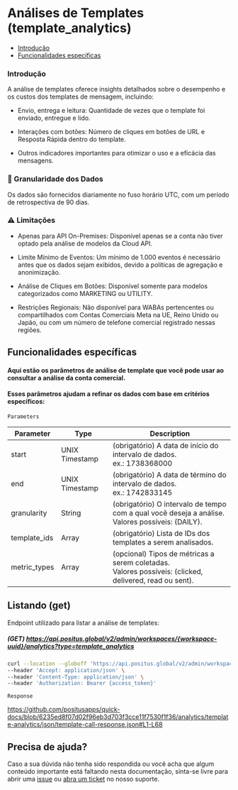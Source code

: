 # Análises de Templates (template_analytics)

- [Introdução](#introdução)
- [Funcionalidades específicas](#funcionalidades-específicas)

### Introdução

A análise de templates oferece insights detalhados sobre o desempenho e os custos dos templates de mensagem, incluindo:

- Envio, entrega e leitura: Quantidade de vezes que o template foi enviado, entregue e lido.

- Interações com botões: Número de cliques em botões de URL e Resposta Rápida dentro do template.

- Outros indicadores importantes para otimizar o uso e a eficácia das mensagens.

### 📅 Granularidade dos Dados
Os dados são fornecidos diariamente no fuso horário UTC, com um período de retrospectiva de 90 dias.

### ⚠️ Limitações
- Apenas para API On-Premises: Disponível apenas se a conta não tiver optado pela análise de modelos da Cloud API.

- Limite Mínimo de Eventos: Um mínimo de 1.000 eventos é necessário antes que os dados sejam exibidos, devido a políticas de agregação e anonimização.

- Análise de Cliques em Botões: Disponível somente para modelos categorizados como MARKETING ou UTILITY.

- Restrições Regionais: Não disponível para WABAs pertencentes ou compartilhados com Contas Comerciais Meta na UE, Reino Unido ou Japão, ou com um número de telefone comercial registrado nessas regiões.


## Funcionalidades específicas

#### Aqui estão os parâmetros de análise de template que você pode usar ao consultar a análise da conta comercial.
#### Esses parâmetros ajudam a refinar os dados com base em critérios específicos:

`Parameters`

| Parameter | Type             | Description                                                                                                 |
|-----------|------------------|-------------------------------------------------------------------------------------------------------------|
| start     | UNIX Timestamp   | (obrigatório) A data de início do intervalo de dados. <br/>ex.: 1738368000                                  |
| end       | UNIX Timestamp   | (obrigatório) A data de término do intervalo de dados. <br/>ex.: 1742833145                                 |
| granularity       | String           | (obrigatório)  O intervalo de tempo com a qual você deseja a análise. <br/>Valores possíveis: (DAILY).      |
| template_ids       | Array  | (obrigatório) Lista de IDs dos templates a serem analisados.                                                |
| metric_types       | Array            | (opcional) Tipos de métricas a serem coletadas. <br/>Valores possíveis: (clicked, delivered, read ou sent). |

## Listando (get)

Endpoint utilizado para listar a análise de templates:

##### (GET) https://api.positus.global/v2/admin/workspaces/{workspace-uuid}/analytics?type=template_analytics

```sh
curl --location --globoff 'https://api.positus.global/v2/admin/workspaces/d4056ecf-f7cf-418b-b44e-8c1d8808c57d/analytics?start=1738368000&end=1742833145&granularity=daily&type=template_analytics&template_ids[]=af0ea2a8-ea78-4b8b-9c27-0c07a940f56f' \
--header 'Accept: application/json' \
--header 'Content-Type: application/json' \
--header 'Authorization: Bearer {access_token}'
```

`Response`

https://github.com/positusapps/quick-docs/blob/6235ed8f07d02f96eb3d703f3cce11f7530f1f36/analytics/template-analytics/json/template-call-response.json#L1-L68

## Precisa de ajuda?

Caso a sua dúvida não tenha sido respondida ou você acha que algum conteúdo importante está faltando nesta documentação, sinta-se livre para abrir uma [issue](https://github.com/positusapps/quick-docs/issues) ou [abra um ticket](https://studio.posit.us/suporte) no nosso suporte.